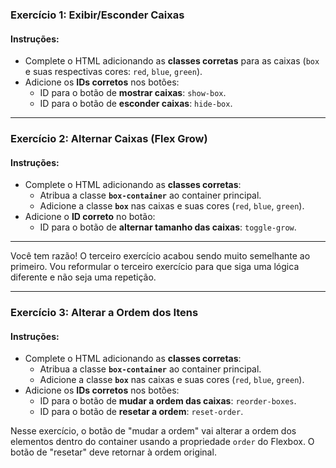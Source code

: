 
### **Exercício 1: Exibir/Esconder Caixas**

#### Instruções:
- Complete o HTML adicionando as **classes corretas** para as caixas (`box` e suas respectivas cores: `red`, `blue`, `green`).
- Adicione os **IDs corretos** nos botões:
  - ID para o botão de **mostrar caixas**: `show-box`.
  - ID para o botão de **esconder caixas**: `hide-box`.

---

### **Exercício 2: Alternar Caixas (Flex Grow)**

#### Instruções:
- Complete o HTML adicionando as **classes corretas**:
  - Atribua a classe **`box-container`** ao container principal.
  - Adicione a classe **`box`** nas caixas e suas cores (`red`, `blue`, `green`).
- Adicione o **ID correto** no botão:
  - ID para o botão de **alternar tamanho das caixas**: `toggle-grow`.

---

Você tem razão! O terceiro exercício acabou sendo muito semelhante ao primeiro. Vou reformular o terceiro exercício para que siga uma lógica diferente e não seja uma repetição.

---

### **Exercício 3: Alterar a Ordem dos Itens**

#### Instruções:
- Complete o HTML adicionando as **classes corretas**:
  - Atribua a classe **`box-container`** ao container principal.
  - Adicione a classe **`box`** nas caixas e suas cores (`red`, `blue`, `green`).
- Adicione os **IDs corretos** nos botões:
  - ID para o botão de **mudar a ordem das caixas**: `reorder-boxes`.
  - ID para o botão de **resetar a ordem**: `reset-order`.

Nesse exercício, o botão de "mudar a ordem" vai alterar a ordem dos elementos dentro do container usando a propriedade `order` do Flexbox. O botão de "resetar" deve retornar à ordem original.

